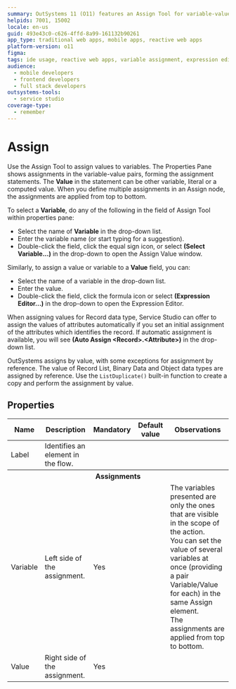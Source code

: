 ```yaml
---
summary: OutSystems 11 (O11) features an Assign Tool for variable-value assignments, supporting both literal and computed values.
helpids: 7001, 15002
locale: en-us
guid: 493e43c0-c626-4ffd-8a99-161132b90261
app_type: traditional web apps, mobile apps, reactive web apps
platform-version: o11
figma:
tags: ide usage, reactive web apps, variable assignment, expression editor, record data type
audience:
  - mobile developers
  - frontend developers
  - full stack developers
outsystems-tools:
  - service studio
coverage-type:
  - remember
---
```


# Assign

Use the Assign Tool to assign values to variables. The Properties Pane shows assignments in the variable-value pairs, forming the assignment statements. The **Value** in the statement can be other variable, literal or a computed value. When you define multiple assignments in an Assign node, the assignments are applied from top to bottom.

To select a **Variable**, do any of the following in the field of Assign Tool within properties pane:

* Select the name of **Variable** in the drop-down list.
* Enter the variable name (or start typing for a suggestion).
* Double-click the field, click the equal sign icon, or select **(Select Variable...)** in the drop-down to open the Assign Value window.

Similarly, to assign a value or variable to a **Value** field, you can:

* Select the name of a variable in the drop-down list.
* Enter the value.
* Double-click the field, click the formula icon or select **(Expression Editor...)** in the drop-down to open the Expression Editor.

When assigning values for Record data type, Service Studio can offer to assign the values of attributes automatically if you set an initial assignment of the attributes which identifies the record. If automatic assignment is available, you will see **(Auto Assign &lt;Record&gt;.&lt;Attribute&gt;)** in the drop-down list.

OutSystems assigns by value, with some exceptions for assignment by reference. The value of Record List, Binary Data and Object data types are assigned by reference. Use the `ListDuplicate()` built-in function to create a copy and perform the assignment by value.

## Properties

<table markdown="1">
<thead>
<tr>
<th>Name</th>
<th>Description</th>
<th>Mandatory</th>
<th>Default value</th>
<th>Observations</th>
</tr>
</thead>
<tbody>
<tr>
<td title="Label">Label</td>
<td>Identifies an element in the flow.</td>
<td></td>
<td></td>
<td></td>
</tr>
<tr >
<th colspan="5">Assignments</th>
</tr>
<tr>
<td title="Variable">Variable</td>
<td>Left side of the assignment.</td>
<td>Yes</td>
<td></td>
<td>The variables presented are only the ones that are visible in the scope of the action.<br/>
You can set the value of several variables at once (providing a pair Variable/Value for each) in the same Assign element.<br/>
The assignments are applied from top to bottom.</td>
</tr>
<tr>
<td title="Value">Value</td>
<td>Right side of the assignment.</td>
<td>Yes</td>
<td></td>
<td></td>
</tr>
</tbody>
</table>

